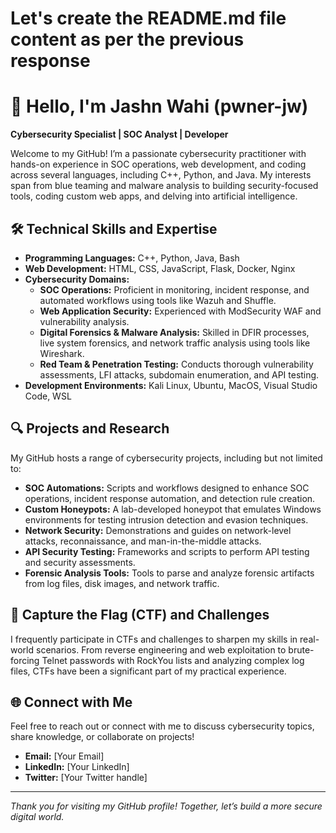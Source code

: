 # Let's create the README.md file content as per the previous response
# 👋 Hello, I'm Jashn Wahi (pwner-jw)

**Cybersecurity Specialist | SOC Analyst | Developer**

Welcome to my GitHub! I’m a passionate cybersecurity practitioner with hands-on experience in SOC operations, web development, and coding across several languages, including C++, Python, and Java. My interests span from blue teaming and malware analysis to building security-focused tools, coding custom web apps, and delving into artificial intelligence.

## 🛠️ Technical Skills and Expertise

- **Programming Languages:** C++, Python, Java, Bash
- **Web Development:** HTML, CSS, JavaScript, Flask, Docker, Nginx
- **Cybersecurity Domains:**
  - **SOC Operations:** Proficient in monitoring, incident response, and automated workflows using tools like Wazuh and Shuffle.
  - **Web Application Security:** Experienced with ModSecurity WAF and vulnerability analysis.
  - **Digital Forensics & Malware Analysis:** Skilled in DFIR processes, live system forensics, and network traffic analysis using tools like Wireshark.
  - **Red Team & Penetration Testing:** Conducts thorough vulnerability assessments, LFI attacks, subdomain enumeration, and API testing.
- **Development Environments:** Kali Linux, Ubuntu, MacOS, Visual Studio Code, WSL

## 🔍 Projects and Research

My GitHub hosts a range of cybersecurity projects, including but not limited to:

- **SOC Automations:** Scripts and workflows designed to enhance SOC operations, incident response automation, and detection rule creation.
- **Custom Honeypots:** A lab-developed honeypot that emulates Windows environments for testing intrusion detection and evasion techniques.
- **Network Security:** Demonstrations and guides on network-level attacks, reconnaissance, and man-in-the-middle attacks.
- **API Security Testing:** Frameworks and scripts to perform API testing and security assessments.
- **Forensic Analysis Tools:** Tools to parse and analyze forensic artifacts from log files, disk images, and network traffic.

## 🧩 Capture the Flag (CTF) and Challenges

I frequently participate in CTFs and challenges to sharpen my skills in real-world scenarios. From reverse engineering and web exploitation to brute-forcing Telnet passwords with RockYou lists and analyzing complex log files, CTFs have been a significant part of my practical experience.

## 🌐 Connect with Me

Feel free to reach out or connect with me to discuss cybersecurity topics, share knowledge, or collaborate on projects!

- **Email:** [Your Email]
- **LinkedIn:** [Your LinkedIn]
- **Twitter:** [Your Twitter handle]

---

*Thank you for visiting my GitHub profile! Together, let’s build a more secure digital world.*
